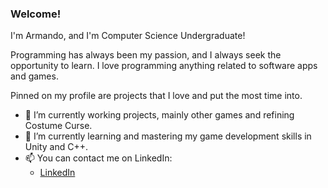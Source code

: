 ### Welcome!

I'm Armando, and I'm Computer Science Undergraduate!

Programming has always been my passion, and I always seek the opportunity to learn. I love programming anything related to software apps and games.

Pinned on my profile are projects that I love and put the most time into.

<!--Check out my github-->

- 🔭 I’m currently working projects, mainly other games and refining Costume Curse.
- 🌱 I’m currently learning and mastering my game development skills in Unity and C++.
- 📫 You can contact me on LinkedIn:
    - [LinkedIn](https://www.linkedin.com/in/armando-russo-/)
